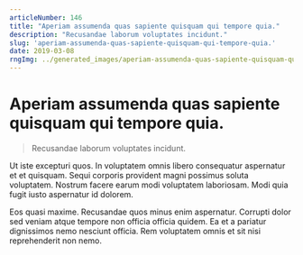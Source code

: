 ```yaml
---
articleNumber: 146
title: "Aperiam assumenda quas sapiente quisquam qui tempore quia."
description: "Recusandae laborum voluptates incidunt."
slug: 'aperiam-assumenda-quas-sapiente-quisquam-qui-tempore-quia.'
date: 2019-03-08
rngImg: ../generated_images/aperiam-assumenda-quas-sapiente-quisquam-qui-tempore-quia..jpg
---
```


# Aperiam assumenda quas sapiente quisquam qui tempore quia.

> Recusandae laborum voluptates incidunt.

Ut iste excepturi quos. In voluptatem omnis libero consequatur aspernatur et et quisquam. Sequi corporis provident magni possimus soluta voluptatem. Nostrum facere earum modi voluptatem laboriosam. Modi quia fugit iusto aspernatur id dolorem.
 Eos quasi maxime. Recusandae quos minus enim aspernatur. Corrupti dolor sed veniam atque tempore non officia officia quidem. Ea et a pariatur dignissimos nemo nesciunt officia. Rem voluptatem omnis et sit nisi reprehenderit non nemo.
